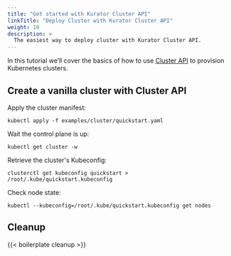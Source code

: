 ```yaml
---
title: "Get started with Kurator Cluster API"
linkTitle: "Deploy Cluster with Kurator Cluster API"
weight: 10
description: >
  The easiest way to deploy cluster with Kurator Cluster API.
---
```


In this tutorial we’ll cover the basics of how to use [Cluster API](https://github.com/kurator-dev/kurator/blob/main/pkg/apis/cluster/v1alpha1/cluster_types.go) to provision Kubernetes clusters.

## Create a vanilla cluster with Cluster API

Apply the cluster manifest:

```console
kubectl apply -f examples/cluster/quickstart.yaml
```

Wait the control plane is up:

```console
kubectl get cluster -w
```

Retrieve the cluster's Kubeconfig:

```console
clusterctl get kubeconfig quickstart > /root/.kube/quickstart.kubeconfig
```

Check node state:

```console
kubectl --kubeconfig=/root/.kube/quickstart.kubeconfig get nodes
```

## Cleanup

{{< boilerplate cleanup >}}
